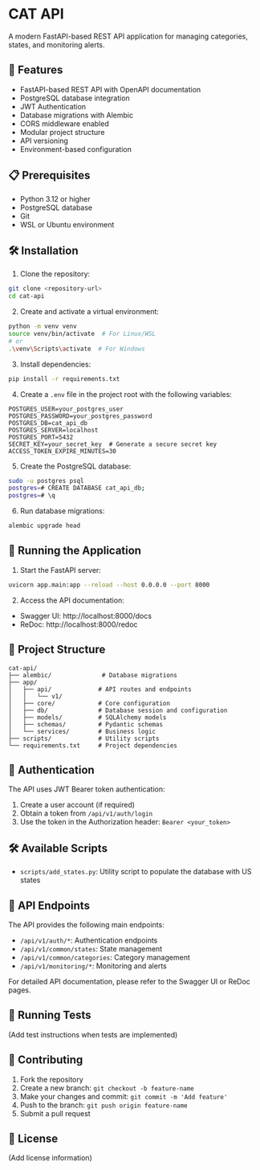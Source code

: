 # CAT API

A modern FastAPI-based REST API application for managing categories, states, and monitoring alerts.

## 🚀 Features

- FastAPI-based REST API with OpenAPI documentation
- PostgreSQL database integration
- JWT Authentication
- Database migrations with Alembic
- CORS middleware enabled
- Modular project structure
- API versioning
- Environment-based configuration

## 📋 Prerequisites

- Python 3.12 or higher
- PostgreSQL database
- Git
- WSL or Ubuntu environment

## 🛠️ Installation

1. Clone the repository:
```bash
git clone <repository-url>
cd cat-api
```

2. Create and activate a virtual environment:
```bash
python -m venv venv
source venv/bin/activate  # For Linux/WSL
# or
.\venv\Scripts\activate  # For Windows
```

3. Install dependencies:
```bash
pip install -r requirements.txt
```

4. Create a `.env` file in the project root with the following variables:
```env
POSTGRES_USER=your_postgres_user
POSTGRES_PASSWORD=your_postgres_password
POSTGRES_DB=cat_api_db
POSTGRES_SERVER=localhost
POSTGRES_PORT=5432
SECRET_KEY=your_secret_key  # Generate a secure secret key
ACCESS_TOKEN_EXPIRE_MINUTES=30
```

5. Create the PostgreSQL database:
```bash
sudo -u postgres psql
postgres=# CREATE DATABASE cat_api_db;
postgres=# \q
```

6. Run database migrations:
```bash
alembic upgrade head
```

## 🚀 Running the Application

1. Start the FastAPI server:
```bash
uvicorn app.main:app --reload --host 0.0.0.0 --port 8000
```

2. Access the API documentation:
- Swagger UI: http://localhost:8000/docs
- ReDoc: http://localhost:8000/redoc

## 📁 Project Structure

```
cat-api/
├── alembic/              # Database migrations
├── app/
│   ├── api/             # API routes and endpoints
│   │   └── v1/
│   ├── core/            # Core configuration
│   ├── db/              # Database session and configuration
│   ├── models/          # SQLAlchemy models
│   ├── schemas/         # Pydantic schemas
│   └── services/        # Business logic
├── scripts/             # Utility scripts
└── requirements.txt     # Project dependencies
```

## 🔑 Authentication

The API uses JWT Bearer token authentication:
1. Create a user account (if required)
2. Obtain a token from `/api/v1/auth/login`
3. Use the token in the Authorization header: `Bearer <your_token>`

## 🛠️ Available Scripts

- `scripts/add_states.py`: Utility script to populate the database with US states

## 📝 API Endpoints

The API provides the following main endpoints:

- `/api/v1/auth/*`: Authentication endpoints
- `/api/v1/common/states`: State management
- `/api/v1/common/categories`: Category management
- `/api/v1/monitoring/*`: Monitoring and alerts

For detailed API documentation, please refer to the Swagger UI or ReDoc pages.

## 🧪 Running Tests

(Add test instructions when tests are implemented)

## 🤝 Contributing

1. Fork the repository
2. Create a new branch: `git checkout -b feature-name`
3. Make your changes and commit: `git commit -m 'Add feature'`
4. Push to the branch: `git push origin feature-name`
5. Submit a pull request

## 📄 License

(Add license information)
